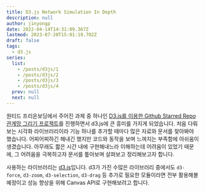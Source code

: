 ```yaml
---
title: D3.js Network Simulation In Depth
description: null
author: jinyongp
date: 2022-04-14T14:31:09.367Z
lastmod: 2023-07-20T15:01:19.702Z
draft: false
tags:
  - d3.js
series:
  list:
    - /posts/d3js/1
    - /posts/d3js/2
    - /posts/d3js/3
    - /posts/d3js/4
  prev: null
  next: null
---
```


원티드 프리온보딩에서 주어진 과제 중 하나인 [D3.js를 이용한 Github Starred Repo 관계망 그리기 프로젝트](https://github.com/Pre-Onboarding-FE-Team07/wanted-codestates-project-7-7-2)를 진행하면서 d3.js에 큰 흥미를 가지게 되었습니다. 처음 다뤄보는 시각화 라이브러리이라 기능 하나를 추가할 때마다 많은 자료와 문서를 찾아봐야 했습니다. 어찌어찌하긴 해내긴 했지만 코드와 동작을 보며 느껴지는 부족함에 아쉬움이 생겼습니다. 아무래도 짧은 시간 내에 구현해내느라 이해하는데 어려움이 있었기 때문에, 그 어려움을 극복하고자 문서를 톺아보며 살펴보고 정리해보고자 합니다.

사용하는 라이브러리는 [d3.js](https://github.com/d3/d3)입니다. d3가 가진 수많은 라이브러리 중에서도 `d3-force`, `d3-zoom`, `d3-selection`, `d3-drag` 등 추가로 필요한 모듈이라면 전부 활용해볼 예정이고 성능 향상을 위해 Canvas API로 구현해보려고 합니다.
